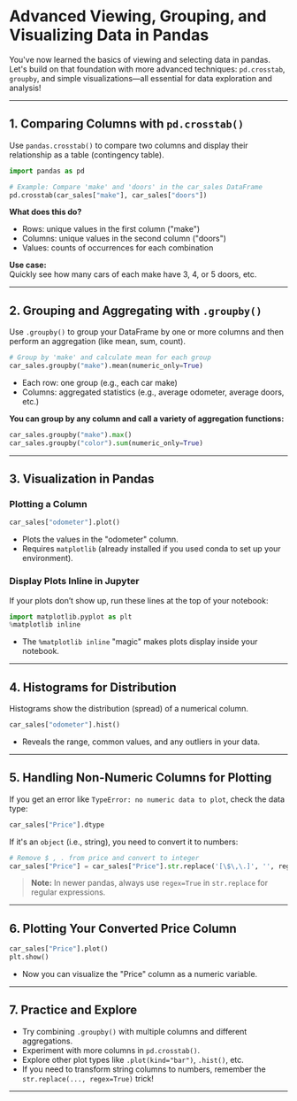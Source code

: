 # Advanced Viewing, Grouping, and Visualizing Data in Pandas

You've now learned the basics of viewing and selecting data in pandas. Let's build on that foundation with more advanced techniques: `pd.crosstab`, `groupby`, and simple visualizations—all essential for data exploration and analysis!

---

## 1. Comparing Columns with `pd.crosstab()`

Use `pandas.crosstab()` to compare two columns and display their relationship as a table (contingency table).

```python
import pandas as pd

# Example: Compare 'make' and 'doors' in the car_sales DataFrame
pd.crosstab(car_sales["make"], car_sales["doors"])
```

**What does this do?**

- Rows: unique values in the first column ("make")
- Columns: unique values in the second column ("doors")
- Values: counts of occurrences for each combination

**Use case:**  
Quickly see how many cars of each make have 3, 4, or 5 doors, etc.

---

## 2. Grouping and Aggregating with `.groupby()`

Use `.groupby()` to group your DataFrame by one or more columns and then perform an aggregation (like mean, sum, count).

```python
# Group by 'make' and calculate mean for each group
car_sales.groupby("make").mean(numeric_only=True)
```

- Each row: one group (e.g., each car make)
- Columns: aggregated statistics (e.g., average odometer, average doors, etc.)

**You can group by any column and call a variety of aggregation functions:**

```python
car_sales.groupby("make").max()
car_sales.groupby("color").sum(numeric_only=True)
```

---

## 3. Visualization in Pandas

### Plotting a Column

```python
car_sales["odometer"].plot()
```
- Plots the values in the "odometer" column.
- Requires `matplotlib` (already installed if you used conda to set up your environment).

### Display Plots Inline in Jupyter

If your plots don’t show up, run these lines at the top of your notebook:

```python
import matplotlib.pyplot as plt
%matplotlib inline
```
- The `%matplotlib inline` "magic" makes plots display inside your notebook.

---

## 4. Histograms for Distribution

Histograms show the distribution (spread) of a numerical column.

```python
car_sales["odometer"].hist()
```

- Reveals the range, common values, and any outliers in your data.

---

## 5. Handling Non-Numeric Columns for Plotting

If you get an error like `TypeError: no numeric data to plot`, check the data type:

```python
car_sales["Price"].dtype
```

If it's an `object` (i.e., string), you need to convert it to numbers:

```python
# Remove $ , . from price and convert to integer
car_sales["Price"] = car_sales["Price"].str.replace('[\$\,\.]', '', regex=True).astype(int)
```

> **Note:** In newer pandas, always use `regex=True` in `str.replace` for regular expressions.

---

## 6. Plotting Your Converted Price Column

```python
car_sales["Price"].plot()
plt.show()
```

- Now you can visualize the "Price" column as a numeric variable.

---

## 7. Practice and Explore

- Try combining `.groupby()` with multiple columns and different aggregations.
- Experiment with more columns in `pd.crosstab()`.
- Explore other plot types like `.plot(kind="bar")`, `.hist()`, etc.
- If you need to transform string columns to numbers, remember the `str.replace(..., regex=True)` trick!

---
